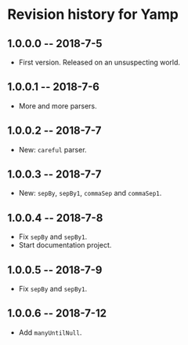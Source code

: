 # Revision history for Yamp

## 1.0.0.0  -- 2018-7-5

* First version. Released on an unsuspecting world.

## 1.0.0.1  -- 2018-7-6

* More and more parsers.

## 1.0.0.2  -- 2018-7-7

* New: `careful` parser.

## 1.0.0.3  -- 2018-7-7

* New: `sepBy`, `sepBy1`, `commaSep` and `commaSep1`.

## 1.0.0.4  -- 2018-7-8

* Fix `sepBy` and `sepBy1`.
* Start documentation project.

## 1.0.0.5  -- 2018-7-9

* Fix `sepBy` and `sepBy1`.

## 1.0.0.6  -- 2018-7-12

* Add `manyUntilNull`.
